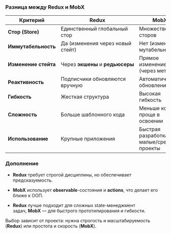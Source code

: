 
### **Разница между Redux и MobX**

|**Критерий**|**Redux**|**MobX**|
|---|---|---|
|**Стор (Store)**|Единственный глобальный стор|Множество сторов|
|**Иммутабельность**|Да (изменения через новый стейт)|Нет (изменения мутабельные)|
|**Изменение стейта**|Через **экшены** и **редьюсеры**|Прямое изменение (через методы)|
|**Реактивность**|Подписчики обновляются вручную|Автоматическое обновление|
|**Гибкость**|Жесткая структура|Высокая гибкость|
|**Сложность**|Больше шаблонного кода|Меньше кода, проще в освоении|
|**Использование**|Крупные приложения|Быстрая разработка, малые/средние проекты|

### **Дополнение**

- **Redux** требует строгой дисциплины, но обеспечивает предсказуемость.
    
- **MobX** использует **observable**-состояния и **actions**, что делает его ближе к ООП.
    
- **Redux** лучше подходит для сложных state-менеджмент задач, **MobX** — для быстрого прототипирования и гибкости.
    

Выбор зависит от проекта: нужна строгость и масштабируемость (**Redux**) или простота и скорость (**MobX**).

